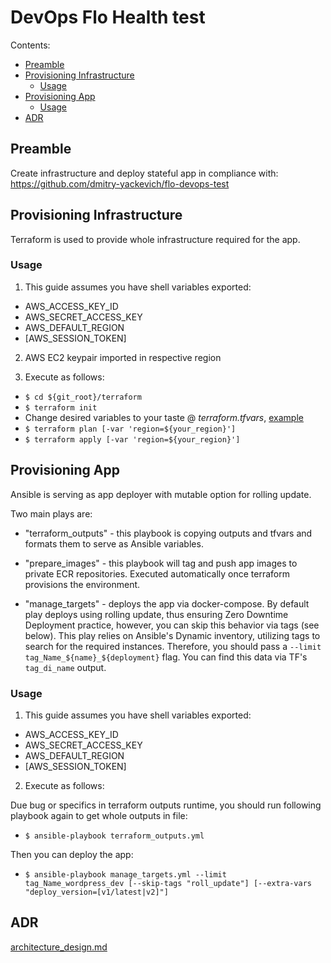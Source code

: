 # DevOps Flo Health test

Contents:
* [Preamble](#preamble)
* [Provisioning Infrastructure](#provisioning-infrastructure)
  * [Usage](#provisioning-infrastructure-usage)   
* [Provisioning App](#provisioning-app)
  * [Usage](#provisioning-app-usage)
* [ADR]($adr)


## Preamble

Create infrastructure and deploy stateful app in compliance with:
https://github.com/dmitry-yackevich/flo-devops-test

## Provisioning Infrastructure

Terraform is used to provide whole infrastructure required for the app.

### Usage

1. This guide assumes you have shell variables exported:

  * AWS_ACCESS_KEY_ID
  * AWS_SECRET_ACCESS_KEY
  * AWS_DEFAULT_REGION
  * [AWS_SESSION_TOKEN]


2. AWS EC2 keypair imported in respective region

3. Execute as follows:

  * `$ cd ${git_root}/terraform`
  * `$ terraform init`
  * Change desired variables to your taste @  *terraform.tfvars*, [example](terraform/terraform.tfvars)
  * `$ terraform plan [-var 'region=${your_region}']`
  * `$ terraform apply [-var 'region=${your_region}']`

## Provisioning App

Ansible is serving as app deployer with mutable option for rolling update.

Two main plays are:

 * "terraform_outputs" - this playbook is copying outputs and tfvars and formats them to serve as Ansible variables.

 * "prepare_images" - this playbook will tag and push app images to private ECR repositories. Executed automatically once terraform provisions the environment.

 * "manage_targets" - deploys the app via docker-compose. By default play deploys using rolling update, thus ensuring Zero Downtime Deployment practice, however, you can skip this behavior via tags (see below). This play relies on Ansible's Dynamic inventory, utilizing tags to search for the required instances. Therefore, you should pass a `--limit tag_Name_${name}_${deployment}` flag. You can find this data via TF's `tag_di_name` output.

### Usage

1. This guide assumes you have shell variables exported:

  * AWS_ACCESS_KEY_ID
  * AWS_SECRET_ACCESS_KEY
  * AWS_DEFAULT_REGION
  * [AWS_SESSION_TOKEN]


2. Execute as follows:

Due bug or specifics in terraform outputs runtime, you should run following playbook again to get whole outputs in file:
* `$ ansible-playbook terraform_outputs.yml`


Then you can deploy the app:
* `$ ansible-playbook manage_targets.yml --limit tag_Name_wordpress_dev [--skip-tags "roll_update"] [--extra-vars "deploy_version=[v1/latest|v2]"]`


## ADR

[architecture_design.md](adr/architecture_design.md)

